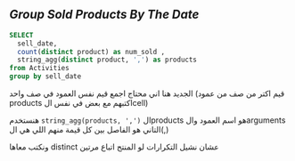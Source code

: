 ## _Group Sold Products By The Date_

```sql
SELECT 
  sell_date, 
  count(distinct product) as num_sold ,
  string_agg(distinct product, ',') as products
from Activities
group by sell_date
```

الجديد هنا اني محتاج اجمع قيم نفس العمود في صف واحد (قيم اكتر من صف من عمود products اكتبهم مع بعض في نفس الcell)

هنستخدم ```string_agg(products, ',')``` الproducts هو اسم العمود والarguments التاني هو الفاصل بين كل قيمة منهم اللي هي ال(,)

ونكتب معاها distinct عشان نشيل التكرارات لو المنتج اتباع مرتين 
